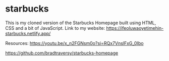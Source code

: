# starbucks

This is my cloned version of the Starbucks Homepage built using HTML, CSS and a bit of JavaScript. Link to my website: https://ifeoluwaoyetimehin-starbucks.netlify.app/

Resources: 
https://youtu.be/x_n2FGNsm0o?si=RQx7VnslFxG_0Ibo

https://github.com/bradtraversy/starbucks-homepage
